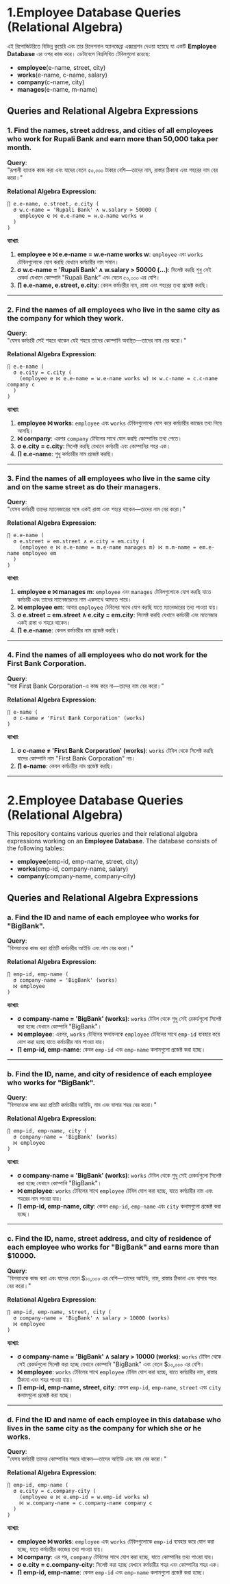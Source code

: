
# 1.Employee Database Queries (Relational Algebra)

এই রিপোজিটরিতে বিভিন্ন কুয়েরি এবং তার রিলেশনাল অ্যালজেব্রা এক্সপ্রেশন দেওয়া হয়েছে যা একটি **Employee Database** এর ওপর কাজ করে। ডেটাবেসে নিম্নলিখিত টেবিলগুলো রয়েছে:

- **employee**(e-name, street, city)
- **works**(e-name, c-name, salary)
- **company**(c-name, city)
- **manages**(e-name, m-name)

## Queries and Relational Algebra Expressions

### 1. Find the names, street address, and cities of all employees who work for Rupali Bank and earn more than 50,000 taka per month.
**Query**:  
"রূপালী ব্যাংকে কাজ করা এবং যাদের বেতন ৫০,০০০ টাকার বেশি—তাদের নাম, রাস্তার ঠিকানা এবং শহরের নাম বের করো।"

**Relational Algebra Expression**:
```
∏ e.e-name, e.street, e.city (
  σ w.c-name = 'Rupali Bank' ∧ w.salary > 50000 (
    employee e ⨝ e.e-name = w.e-name works w
  )
)
```

**ব্যাখ্যা**:
1. **employee e ⨝ e.e-name = w.e-name works w**: `employee` এবং `works` টেবিলগুলোকে যোগ করছি যেখানে কর্মচারীর নাম সমান।
2. **σ w.c-name = 'Rupali Bank' ∧ w.salary > 50000 (...)**: সিলেক্ট করছি শুধু সেই রেকর্ড যেখানে কোম্পানি "Rupali Bank" এবং বেতন ৫০,০০০ এর বেশি।
3. **∏ e.e-name, e.street, e.city**: কেবল কর্মচারীর নাম, রাস্তা এবং শহরের তথ্য প্রজেক্ট করছি।

---

### 2. Find the names of all employees who live in the same city as the company for which they work.
**Query**:  
"যেসব কর্মচারী সেই শহরে থাকেন যেই শহরে তাদের কোম্পানি অবস্থিত—তাদের নাম বের করো।"

**Relational Algebra Expression**:
```
∏ e.e-name (
  σ e.city = c.city (
    (employee e ⨝ e.e-name = w.e-name works w) ⨝ w.c-name = c.c-name company c
  )
)
```

**ব্যাখ্যা**:
1. **employee ⨝ works**: `employee` এবং `works` টেবিলগুলোকে যোগ করে কর্মচারীর কাজের তথ্য নিয়ে আসছি।
2. **⨝ company**: এরপর `company` টেবিলের সাথে যোগ করছি কোম্পানির তথ্য পেতে।
3. **σ e.city = c.city**: সিলেক্ট করছি যেখানে কর্মচারী এবং কোম্পানির শহর এক।
4. **∏ e.e-name**: শুধু কর্মচারীর নাম প্রজেক্ট করছি।

---

### 3. Find the names of all employees who live in the same city and on the same street as do their managers.
**Query**:  
"যেসব কর্মচারী তাদের ম্যানেজারের সঙ্গে একই রাস্তা এবং শহরে থাকেন—তাদের নাম বের করো।"

**Relational Algebra Expression**:
```
∏ e.e-name (
  σ e.street = em.street ∧ e.city = em.city (
    (employee e ⨝ e.e-name = m.e-name manages m) ⨝ m.m-name = em.e-name employee em
  )
)
```

**ব্যাখ্যা**:
1. **employee e ⨝ manages m**: `employee` এবং `manages` টেবিলগুলোকে যোগ করছি যাতে কর্মচারী এবং তাদের ম্যানেজারদের নাম একসাথে আসতে পারে।
2. **⨝ employee em**: আবার `employee` টেবিলের সাথে যোগ করছি যাতে ম্যানেজারের তথ্য পাওয়া যায়।
3. **σ e.street = em.street ∧ e.city = em.city**: সিলেক্ট করছি যেখানে কর্মচারী এবং ম্যানেজার একই রাস্তা ও শহরে থাকেন।
4. **∏ e.e-name**: কেবল কর্মচারীর নাম প্রজেক্ট করছি।

---

### 4. Find the names of all employees who do not work for the First Bank Corporation.
**Query**:  
"যারা First Bank Corporation-এ কাজ করে না—তাদের নাম বের করো।"

**Relational Algebra Expression**:
```
∏ e-name (
  σ c-name ≠ 'First Bank Corporation' (works)
)
```

**ব্যাখ্যা**:
1. **σ c-name ≠ 'First Bank Corporation' (works)**: `works` টেবিল থেকে সিলেক্ট করছি যাদের কোম্পানি নাম "First Bank Corporation" নয়।
2. **∏ e-name**: কেবল কর্মচারীর নাম প্রজেক্ট করছি।

---

# 2.Employee Database Queries (Relational Algebra)

This repository contains various queries and their relational algebra expressions working on an **Employee Database**. The database consists of the following tables:

- **employee**(emp-id, emp-name, street, city)
- **works**(emp-id, company-name, salary)
- **company**(company-name, company-city)

## Queries and Relational Algebra Expressions

### a. Find the ID and name of each employee who works for "BigBank".
**Query**:  
"বিগব্যাংকে কাজ করা প্রতিটি কর্মচারীর আইডি এবং নাম বের করো।"

**Relational Algebra Expression**:
```plaintext
∏ emp-id, emp-name (
  σ company-name = 'BigBank' (works)
  ⨝ employee
)
```

**ব্যাখ্যা**:
- **σ company-name = 'BigBank' (works)**: `works` টেবিল থেকে শুধু সেই রেকর্ডগুলো সিলেক্ট করা হচ্ছে যেখানে কোম্পানি "BigBank"।
- **⨝ employee**: এরপর, `works` টেবিলের ফলাফলকে `employee` টেবিলের সাথে `emp-id` ব্যবহার করে যোগ করা হচ্ছে যাতে কর্মচারীর নাম পাওয়া যায়।
- **∏ emp-id, emp-name**: কেবল `emp-id` এবং `emp-name` কলামগুলো প্রজেক্ট করা হচ্ছে।

---

### b. Find the ID, name, and city of residence of each employee who works for "BigBank".
**Query**:  
"বিগব্যাংকে কাজ করা প্রতিটি কর্মচারীর আইডি, নাম এবং বাসার শহর বের করো।"

**Relational Algebra Expression**:
```plaintext
∏ emp-id, emp-name, city (
  σ company-name = 'BigBank' (works)
  ⨝ employee
)
```

**ব্যাখ্যা**:
- **σ company-name = 'BigBank' (works)**: `works` টেবিল থেকে শুধু সেই রেকর্ডগুলো সিলেক্ট করা হচ্ছে যেখানে কোম্পানি "BigBank"।
- **⨝ employee**: `works` টেবিলের সাথে `employee` টেবিল যোগ করা হচ্ছে, যাতে কর্মচারীর নাম এবং শহরের নাম পাওয়া যায়।
- **∏ emp-id, emp-name, city**: কেবল `emp-id`, `emp-name` এবং `city` কলামগুলো প্রজেক্ট করা হচ্ছে।

---

### c. Find the ID, name, street address, and city of residence of each employee who works for "BigBank" and earns more than $10000.
**Query**:  
"বিগব্যাংকে কাজ করা এবং যাদের বেতন $১০,০০০ এর বেশি—তাদের আইডি, নাম, রাস্তার ঠিকানা এবং বাসার শহর বের করো।"

**Relational Algebra Expression**:
```plaintext
∏ emp-id, emp-name, street, city (
  σ company-name = 'BigBank' ∧ salary > 10000 (works)
  ⨝ employee
)
```

**ব্যাখ্যা**:
- **σ company-name = 'BigBank' ∧ salary > 10000 (works)**: `works` টেবিল থেকে সেই রেকর্ডগুলো সিলেক্ট করা হচ্ছে যেখানে কোম্পানি "BigBank" এবং বেতন $১০,০০০ এর বেশি।
- **⨝ employee**: `works` টেবিলের সাথে `employee` টেবিল যোগ করা হচ্ছে, যাতে কর্মচারীর নাম, রাস্তার ঠিকানা এবং শহর পাওয়া যায়।
- **∏ emp-id, emp-name, street, city**: কেবল `emp-id`, `emp-name`, `street` এবং `city` কলামগুলো প্রজেক্ট করা হচ্ছে।

---

### d. Find the ID and name of each employee in this database who lives in the same city as the company for which she or he works.
**Query**:  
"যেসব কর্মচারী তাদের কোম্পানির শহরে থাকেন—তাদের আইডি এবং নাম বের করো।"

**Relational Algebra Expression**:
```plaintext
∏ emp-id, emp-name (
  σ e.city = c.company-city (
    (employee e ⨝ e.emp-id = w.emp-id works w)
    ⨝ w.company-name = c.company-name company c
  )
)
```

**ব্যাখ্যা**:
- **employee ⨝ works**: `employee` এবং `works` টেবিলগুলোকে `emp-id` ব্যবহার করে যোগ করা হচ্ছে, যাতে কর্মচারীর কাজের তথ্য পাওয়া যায়।
- **⨝ company**: এর পর, `company` টেবিলের সাথে যোগ করা হচ্ছে, যাতে কোম্পানির তথ্য পাওয়া যায়।
- **σ e.city = c.company-city**: সিলেক্ট করা হচ্ছে যেখানে কর্মচারীর শহর এবং কোম্পানির শহর এক।
- **∏ emp-id, emp-name**: কেবল `emp-id` এবং `emp-name` কলামগুলো প্রজেক্ট করা হচ্ছে।


